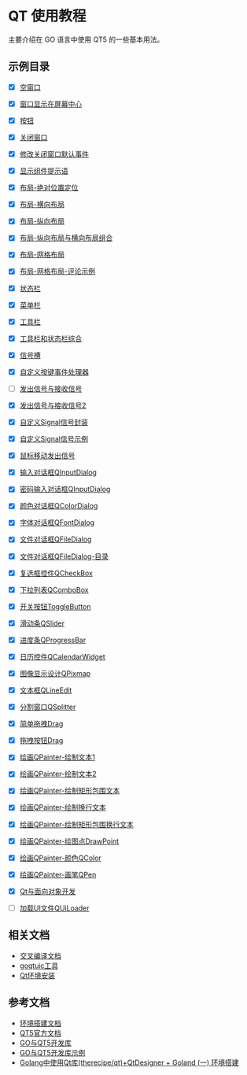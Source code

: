 # QT 使用教程
主要介绍在 GO 语言中使用 QT5 的一些基本用法。

## 示例目录
- [x] [空窗口](./empty_window)
- [x] [窗口显示在屏幕中心](./empty_window)
- [x] [按钮](./button)
- [x] [关闭窗口](./close_window)
- [x] [修改关闭窗口默认事件](./close_window_button_event)
- [x] [显示组件提示语](./tip)
- [x] [布局-绝对位置定位](./layout_absolute_position)
- [x] [布局-横向布局](./layout_hbox_layout)
- [x] [布局-纵向布局](./layout_vbox_layout)
- [x] [布局-纵向布局与横向布局组合](./layout_vbox_and_hbox_layout)
- [x] [布局-网格布局](./layout_grid_layout)
- [x] [布局-网格布局-评论示例](./layout_grid_layout_comment)
- [x] [状态栏](./statusbar)
- [x] [菜单栏](./menubar)
- [x] [工具栏](./toolbar)
- [x] [工具栏和状态栏综合](./toolbar_and_statusbar)
- [x] [信号槽](./signal_slot)
- [x] [自定义按键事件处理器](./custom_key_press_event)
- [ ] [发出信号与接收信号](./widget_sender_receiver)
- [x] [发出信号与接收信号2](./widget_sender_receiver2)
- [x] [自定义Signal信号封装](./gosignal)
- [x] [自定义Signal信号示例](./custom_signal)
- [x] [鼠标移动发出信号](./custom_signal_mouse_move_event)
- [x] [输入对话框QInputDialog](./input_dialog)
- [x] [密码输入对话框QInputDialog](./password_input_dialog)
- [x] [颜色对话框QColorDialog](./color_dialog)
- [x] [字体对话框QFontDialog](./font_dialog)
- [x] [文件对话框QFileDialog](./file_dialog)
- [x] [文件对话框QFileDialog-目录](./file_dialog_by_dir)
- [x] [复选框控件QCheckBox](./check_box)
- [x] [下拉列表QComboBox](./combo_box)
- [x] [开关按钮ToggleButton](./toggle_button)
- [x] [滑动条QSlider](./slider)
- [x] [进度条QProgressBar](./progress_bar)
- [x] [日历控件QCalendarWidget](./calendar_widget)
- [x] [图像显示设计QPixmap](./pixmap)
- [x] [文本框QLineEdit](./line_edit)
- [x] [分割窗口QSplitter](./splitter)
- [x] [简单拖拽Drag](./simple_drag)
- [x] [拖拽按钮Drag](./simple_drag_button)
- [x] [绘画QPainter-绘制文本1](./painter_text1)
- [x] [绘画QPainter-绘制文本2](./painter_text2)
- [x] [绘画QPainter-绘制矩形包围文本](./painter_text3)
- [x] [绘画QPainter-绘制换行文本](./painter_text4)
- [x] [绘画QPainter-绘制矩形包围换行文本](./painter_text5)
- [x] [绘画QPainter-绘图点DrawPoint](./painter_draw_point)
- [x] [绘画QPainter-颜色QColor](./painter_color)
- [x] [绘画QPainter-画笔QPen](./painter_pen)
- [x] [Qt与面向对象开发](./qt_oop_struct)
- [ ] [加载UI文件QUiLoader](./ui_loader)


## 相关文档
- [交叉编译文档](./docs/交叉编译文档.md)
- [goqtuic工具](./docs/goqtuic工具.md)
- [Qt环境安装](./docs/Qt环境安装.md)


## 参考文档
- [环境搭建文档](https://github.com/therecipe/qt/wiki/Installation-on-Linux)
- [QT5官方文档](https://doc.qt.io/qt-5/qinputdialog.html)
- [GO与QT5开发库](https://github.com/therecipe/qt)
- [GO与QT5开发库示例](https://github.com/therecipe/examples)
- [Golang中使用Qt库(therecipe/qt)+QtDesigner + Goland (一) 环境搭建](https://blog.csdn.net/halo_hsuh/article/details/106818987)

